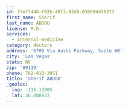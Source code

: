```yaml
---
id: ffef7446-f92b-49f3-82d9-030694d76273
first_name: Sherif
last_name: ABDOU
license: M.D.
services:
  - internal-medicine
category: doctors
address: '6700 Via Austi Parkway, Suite #B'
city: 'Las Vegas'
state: NV
zip: '89119'
phone: 702-910-3951
title: 'Sherif ABDOU'
_geoloc:
  lng: -115.13905
  lat: 36.088922
---
```

